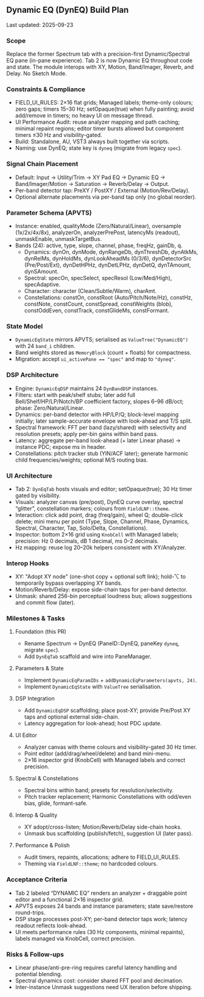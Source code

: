 ## Dynamic EQ (DynEQ) Build Plan

Last updated: 2025-09-23

### Scope

Replace the former Spectrum tab with a precision-first Dynamic/Spectral EQ pane (in-pane experience). Tab 2 is now Dynamic EQ throughout code and state. The module interops with XY, Motion, Band/Imager, Reverb, and Delay. No Sketch Mode.

### Constraints & Compliance

- FIELD_UI_RULES: 2×16 flat grids; Managed labels; theme-only colours; zero gaps; timers 15–30 Hz; setOpaque(true) when fully painting; avoid add/remove in timers; no heavy UI on message thread.
- UI Performance Audit: reuse analyzer mapping and path caching; minimal repaint regions; editor timer bursts allowed but component timers ≤30 Hz and visibility-gated.
- Build: Standalone, AU, VST3 always built together via scripts.
- Naming: use DynEQ; state key is `dyneq` (migrate from legacy `spec`).

### Signal Chain Placement

- Default: Input → Utility/Trim → XY Pad EQ → Dynamic EQ → Band/Imager/Motion → Saturation → Reverb/Delay → Output.
- Per-band detector tap: PreXY / PostXY / External (Motion/Rev/Delay).
- Optional alternate placements via per-band tap only (no global reorder).

### Parameter Schema (APVTS)

- Instance: enabled, qualityMode (Zero/Natural/Linear), oversample (1x/2x/4x/8x), analyzerOn, analyzerPrePost, latencyMs (readout), unmaskEnable, unmaskTargetBus.
- Bands (24): active, type, slope, channel, phase, freqHz, gainDb, q.
  - Dynamics: dynOn, dynMode, dynRangeDb, dynThreshDb, dynAtkMs, dynRelMs, dynHoldMs, dynLookAheadMs (0/3/6), dynDetectorSrc (Pre/Post/Ext), dynDetHPHz, dynDetLPHz, dynDetQ, dynTAmount, dynSAmount.
  - Spectral: specOn, specSelect, specResol (Low/Med/High), specAdaptive.
  - Character: character (Clean/Subtle/Warm), charAmt.
  - Constellations: constOn, constRoot (Auto/Pitch/Note/Hz), constHz, constNote, constCount, constSpread, constWeights (blob), constOddEven, constTrack, constGlideMs, constFormant.

### State Model

- `DynamicEqState` mirrors APVTS; serialised as `ValueTree("DynamicEQ")` with 24 `band_i` children.
- Band weights stored as `MemoryBlock` (count + floats) for compactness.
- Migration: accept `ui_activePane == "spec"` and map to `"dyneq"`.

### DSP Architecture

- Engine: `DynamicEqDSP` maintains 24 `DynBandDSP` instances.
- Filters: start with peak/shelf stubs; later add full Bell/Shelf/HP/LP/Notch/BP coefficient factory, slopes 6–96 dB/oct; phase: Zero/Natural/Linear.
- Dynamics: per-band detector with HP/LP/Q; block-level mapping initially; later sample-accurate envelope with look-ahead and T/S split.
- Spectral framework: FFT per band (lazy/shared) with selectivity and resolution presets; apply per-bin gains within band pass.
- Latency: aggregate per-band look-ahead (+ later Linear phase) → instance PDC; expose ms in header.
- Constellations: pitch tracker stub (YIN/ACF later); generate harmonic child frequencies/weights; optional M/S routing bias.

### UI Architecture

- Tab 2: `DynEqTab` hosts visuals and editor; setOpaque(true); 30 Hz timer gated by visibility.
- Visuals: analyzer canvas (pre/post), DynEQ curve overlay, spectral “glitter”, constellation markers; colours from `FieldLNF::theme`.
- Interaction: click add point, drag (freq/gain), wheel Q; double-click delete; mini menu per point (Type, Slope, Channel, Phase, Dynamics, Spectral, Character, Tap, Solo/Delta, Constellations).
- Inspector: bottom 2×16 grid using `KnobCell` with Managed labels; precision: Hz 0 decimals, dB 1 decimal, ms 0–2 decimals.
- Hz mapping: reuse log 20–20k helpers consistent with XY/Analyzer.

### Interop Hooks

- XY: "Adopt XY node" (one-shot copy + optional soft link); hold-⌥ to temporarily bypass overlapping XY bands.
- Motion/Reverb/Delay: expose side-chain taps for per-band detector.
- Unmask: shared 256-bin perceptual loudness bus; allows suggestions and commit flow (later).

### Milestones & Tasks

1) Foundation (this PR)
   - Rename Spectrum → DynEQ (PaneID::DynEQ, paneKey `dyneq`, migrate `spec`).
   - Add `DynEqTab` scaffold and wire into PaneManager.

2) Parameters & State
   - Implement `DynamicEqParamIDs` + `addDynamicEqParameters(apvts, 24)`.
   - Implement `DynamicEqState` with `ValueTree` serialisation.

3) DSP Integration
   - Add `DynamicEqDSP` scaffolding; place post-XY; provide Pre/Post XY taps and optional external side-chain.
   - Latency aggregation for look-ahead; host PDC update.

4) UI Editor

   - Analyzer canvas with theme colours and visibility-gated 30 Hz timer.
   - Point editor (add/drag/wheel/delete) and band mini-menu.
   - 2×16 inspector grid (KnobCell) with Managed labels and correct precision.

5) Spectral & Constellations
   - Spectral bins within band; presets for resolution/selectivity.
   - Pitch tracker replacement; Harmonic Constellations with odd/even bias, glide, formant-safe.

6) Interop & Quality
   - XY adopt/cross-listen; Motion/Reverb/Delay side-chain hooks.
   - Unmask bus scaffolding (publish/fetch), suggestion UI (later pass).

7) Performance & Polish
   - Audit timers, repaints, allocations; adhere to FIELD_UI_RULES.
   - Theming via `FieldLNF::theme`; no hardcoded colours.

### Acceptance Criteria

- Tab 2 labeled “DYNAMIC EQ” renders an analyzer + draggable point editor and a functional 2×16 inspector grid.
- APVTS exposes 24 bands and instance parameters; state save/restore round-trips.
- DSP stage processes post-XY; per-band detector taps work; latency readout reflects look-ahead.
- UI meets performance rules (30 Hz components, minimal repaints), labels managed via KnobCell, correct precision.

### Risks & Follow-ups

- Linear phase/anti-pre-ring requires careful latency handling and potential blending.
- Spectral dynamics cost: consider shared FFT pool and decimation.
- Inter-instance Unmask suggestions need UX iteration before shipping.


